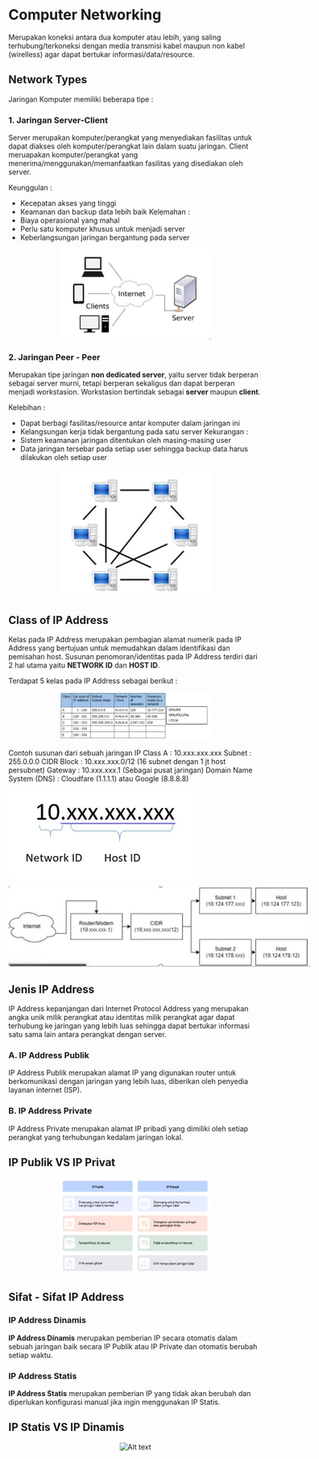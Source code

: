 # **Computer Networking**
Merupakan koneksi antara dua komputer atau lebih, yang saling terhubung/terkoneksi dengan media transmisi kabel maupun non kabel (wirelless) agar dapat bertukar informasi/data/resource.

## **Network Types**
Jaringan Komputer memiliki beberapa tipe :
### **1. Jaringan Server-Client**

Server merupakan komputer/perangkat yang menyediakan fasilitas untuk dapat diakses oleh komputer/perangkat lain dalam suatu jaringan.
Client meruapakan komputer/perangkat yang menerima/menggunakan/memanfaatkan fasilitas yang disediakan oleh server.

Keunggulan : 
- Kecepatan akses yang tinggi
- Keamanan dan backup data lebih baik
Kelemahan : 
- Biaya operasional yang mahal
- Perlu satu komputer khusus untuk menjadi server
- Keberlangsungan jaringan bergantung pada server

<p align="center">
<img src="../assets/image/1. Client-Server.JPG" alt="Alt text" title="Client - Server" style="display: inline-block; margin: 0 auto;  max-width: 300px ">
</p>

### **2. Jaringan Peer - Peer**

Merupakan tipe jaringan **non dedicated server**, yaitu server tidak berperan sebagai server murni, tetapi berperan sekaligus dan dapat berperan menjadi workstasion. Workstasion bertindak sebagai **server** maupun **client**.

Kelebihan : 
- Dapat berbagi fasilitas/resource antar komputer dalam jaringan ini
- Kelangsungan kerja tidak bergantung pada satu server
Kekurangan :
- Sistem keamanan jaringan ditentukan oleh masing-masing user
- Data jaringan tersebar pada setiap user sehingga backup data harus dilakukan oleh setiap user

<p align="center">
<img src="../assets/image/2. Peer - Peer.JPG" alt="Alt text" title="Client - Server" style="display: inline-block; margin: 0 auto;  max-width: 300px ">
</p>

## **Class of IP Address**

Kelas pada IP Address merupakan pembagian alamat numerik pada IP Address yang bertujuan untuk memudahkan dalam identifikasi dan pemisahan host. Susunan penomoran/identitas pada IP Address terdiri dari 2 hal utama yaitu **NETWORK ID** dan **HOST ID**. 

Terdapat 5 kelas pada IP Address sebagai berikut :

<p align="center">
<img src="../assets/image/5. Kelas IP Address.JPG" alt="Alt text" title="Client - Server" style="display: inline-block; margin: 0 auto; max-width: 300px " >
</p>

Contoh susunan dari sebuah jaringan
IP Class A : 10.xxx.xxx.xxx
Subnet : 255.0.0.0
CIDR Block : 10.xxx.xxx.0/12 (16 subnet dengan 1 jt host persubnet)
Gateway : 10.xxx.xxx.1 (Sebagai pusat jaringan)
Domain Name System (DNS) : Cloudfare (1.1.1.1) atau Google (8.8.8.8)

<img src="../assets/image/7. IP Mask.JPG" align="center" alt="Alt text" title="Client - Server" style="display: inline-block; margin: 0 auto; max-width: 400px " >

<p align="center">
<img src="../assets/image/6. CIDR.JPG" alt="Alt text" title="Client - Server" style="display: inline-block; margin: 0 auto; max-width: 600px " >
</p>


## **Jenis IP Address**

IP Address kepanjangan dari Internet Protocol Address yang merupakan angka unik milik perangkat atau identitas milik perangkat agar dapat terhubung ke jaringan yang lebih luas sehingga dapat bertukar informasi satu sama lain antara perangkat dengan server.

### **A. IP Address Publik**

IP Address Publik merupakan alamat IP yang digunakan router untuk berkomunikasi dengan jaringan yang lebih luas, diberikan oleh penyedia layanan internet (ISP).

### **B. IP Address Private**
IP Address Private merupakan alamat IP pribadi yang dimiliki oleh setiap perangkat yang terhubungan kedalam jaringan lokal.

## **IP Publik VS IP Privat**

<p align="center">
<img src="../assets/image/3. IP Publik vs IP Privat.JPG" alt="Alt text" title="Client - Server" style="display: inline-block; margin: 0 auto; max-width: 300px " >
</p>

## **Sifat - Sifat IP Address**

### **IP Address Dinamis**

**IP Address Dinamis** merupakan pemberian IP secara otomatis dalam sebuah jaringan baik secara IP Publik atau IP Private dan otomatis berubah setiap waktu.

### **IP Address Statis**

**IP Address Statis** merupakan pemberian IP yang tidak akan berubah dan diperlukan konfigurasi manual jika ingin menggunakan IP Statis.

## **IP Statis VS IP Dinamis**

<p align="center">
<img src="../assets/image/4. IP Statis vs IP Dinamis.JPG" alt="Alt text" title="Client - Server" style="display: inline-block; margin: 0 auto; max-width: 300px " >
</p>






